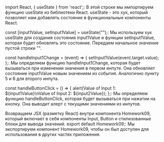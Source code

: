 import React, { useState } from 'react';: 
В этой строке мы импортируем функцию useState из библиотеки React. 
useState - это хук, который позволяет нам добавлять состояние в функциональные компоненты React.

const [input1Value, setInput1Value] = useState("");: Мы используем хук useState для создания
состояния input1Value и функции setInput1Value, которая будет обновлять это состояние.
Передаем начальное значение пустой строки "".

const handleInput1Change = (event) => { setInput1Value(event.target.value); };: Мы определяем
функцию handleInput1Change, которая будет вызываться при изменении значения в первом инпуте.
Она обновляет состояние input1Value новым значением из события.
Аналогично пункту 5 и 6 для второго инпута.

const handleButtonClick = () => { alert(Value of Input 1: ${input1Value}\nValue of Input 2: ${input2Value}); };:
Мы определяем функцию handleButtonClick, которая будет вызываться при нажатии на кнопку. Она выводит алерт
с текущими значениями из инпутов.

Возвращаем JSX (разметку React) внутри компонента Homework09, который включает в себя компоненты Input,
Button и стилизованные блоки для вывода значений.
export default Homework09;: Мы экспортируем компонент Homework09,
чтобы он был доступен для использования в других частях приложения.